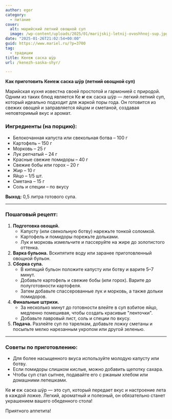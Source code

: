 ```yaml
---
author: egor
category:
  - питание
cover:
  alt: марийский летний овощной суп
  image: /wp-content/uploads/2025/01/marijskij-letnij-ovoshhnoj-sup.jpg
date: "2025-01-26T21:02:54+00:00"
guid: https://www.mariel.ru/?p=3700
tag:
  - традиции
title: Кеҥеж саска шÿр
url: /kenezh-saska-shyr/

---
```

**Как приготовить Кеҥеж саска шÿр (летний овощной суп)**

Марийская кухня известна своей простотой и гармонией с природой. Одним из таких блюд является Ке **ҥ** еж саска шÿр — легкий летний суп, который идеально подходит для жаркой поры года. Он готовится из свежих овощей и заправляется яйцом и сметаной, создавая неповторимый вкус и аромат.

### Ингредиенты (на порцию):

- Белокочанная капуста или свекольная ботва – 100 г
- Картофель – 150 г
- Морковь – 25 г
- Лук репчатый – 24 г
- Красные свежие помидоры – 40 г
- Свежие бобы или горох – 20 г
- Жир – 10 г
- Яйцо – 1/5 шт.
- Сметана – 15 г
- Соль и специи – по вкусу

**Выход:** 0,5 литра готового супа.

* * *

### Пошаговый рецепт:

1. **Подготовка овощей.**
   - Капусту (или свекольную ботву) нарежьте тонкой соломкой.
   - Картофель и помидоры порежьте дольками.
   - Лук и морковь измельчите и пассеруйте на жире до золотистого оттенка.
1. **Варка бульона.**
   Вскипятите воду или заранее приготовленный овощной бульон.
1. **Сборка супа.**
   - В кипящий бульон положите капусту или ботву и варите 5–7 минут.
   - Добавьте картофель и свежие бобы (или горох). Варите до полуготовности картофеля.
   - Затем добавьте спассерованные лук и морковь, а также дольки помидоров.
1. **Финальные штрихи.**
   - За несколько минут до готовности влейте в суп взбитое яйцо, медленно помешивая, чтобы создать красивые "ленточки".
   - Добавьте лавровый лист, соль и специи по вкусу.
1. **Подача.**
   Разлейте суп по тарелкам, добавьте ложку сметаны и посыпьте мелко нарезанным укропом или другой зеленью.

* * *

### Советы по приготовлению:

- Для более насыщенного вкуса используйте молодую капусту или ботву.
- Если помидоры слишком кислые, можно добавить щепотку сахара.
- Чтобы суп стал сытнее, подавайте его с ржаным хлебом или домашними лепешками.

Ке **ҥ** еж саска шÿр — это суп, который передает вкус и настроение лета в каждой ложке. Легкий, ароматный и полезный, он обязательно станет украшением вашего обеденного стола!

Приятного аппетита!
